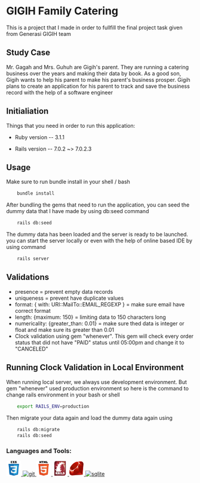 # GIGIH Family Catering

This is a project that I made in order to fullfill the final project task given from Generasi GIGIH team

## Study Case 
Mr. Gagah and Mrs. Guhuh are Gigih's parent. They are running a catering business over the years and making their data by book. As a good son, Gigih wants to help his parent to make his parent's business prosper. Gigih plans to create an application for his parent to track and save the business record with the help of a software engineer
## Initialiation

Things that you need in order to run this application:

* Ruby version -- 3.1.1

* Rails version -- 7.0.2 ~> 7.0.2.3

## Usage

Make sure to run bundle install in your shell / bash
```bash
    bundle install
```

After bundling the gems that need to run the application, you can seed the dummy data that I have made by using db:seed command

```bash
    rails db:seed
```
The dummy data has been loaded and the server is ready to be launched. you can start the server locally or even with the help of online based IDE by using command

```bash
    rails server
```

## Validations

* presence = prevent empty data records
* uniqueness = prevent have duplicate values
* format: { with: URI::MailTo::EMAIL_REGEXP } = make sure email have correct format
* length: {maximum: 150} = limiting data to 150 characters long
* numericality: {greater_than: 0.01} = make sure thed data is integer or float and make sure its greater than 0.01
* Clock validation using gem "whenever". This gem will check every order status that did not have "PAID" status until 05:00pm and change it to "CANCELED"

## Running Clock Validation in Local Environment

When running local server, we always use development environment. But gem "whenever" used production environment so here is the command to change rails environment in your bash or shell

```bash
    export RAILS_ENV=production
```

Then migrate your data again and load the dummy data again using

```bash
    rails db:migrate
    rails db:seed
```


<h3 align="left">Languages and Tools:</h3>
<p align="left"> <a href="https://www.w3schools.com/css/" target="_blank" rel="noreferrer"> <img src="https://raw.githubusercontent.com/devicons/devicon/master/icons/css3/css3-original-wordmark.svg" alt="css3" width="40" height="40"/> </a> <a href="https://git-scm.com/" target="_blank" rel="noreferrer"> <img src="https://www.vectorlogo.zone/logos/git-scm/git-scm-icon.svg" alt="git" width="40" height="40"/> </a> <a href="https://www.w3.org/html/" target="_blank" rel="noreferrer"> <img src="https://raw.githubusercontent.com/devicons/devicon/master/icons/html5/html5-original-wordmark.svg" alt="html5" width="40" height="40"/> </a> <a href="https://rubyonrails.org" target="_blank" rel="noreferrer"> <img src="https://raw.githubusercontent.com/devicons/devicon/master/icons/rails/rails-original-wordmark.svg" alt="rails" width="40" height="40"/> </a> <a href="https://www.ruby-lang.org/en/" target="_blank" rel="noreferrer"> <img src="https://raw.githubusercontent.com/devicons/devicon/master/icons/ruby/ruby-original.svg" alt="ruby" width="40" height="40"/> </a> <a href="https://www.sqlite.org/" target="_blank" rel="noreferrer"> <img src="https://www.vectorlogo.zone/logos/sqlite/sqlite-icon.svg" alt="sqlite" width="40" height="40"/> </a> </p>

